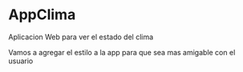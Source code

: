# AppClima
Aplicacion Web para ver el estado del clima

Vamos a agregar el estilo a la app para que sea mas amigable con el usuario
